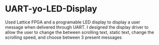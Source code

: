 # UART-yo-LED-Display
Used Lattice FPGA and a programable LED display to display a user message when delivered through UART.  I designed the display driver to allow the user to change the between scrolling text, static text, change the scrolling speed, and choose between 3 present messages
